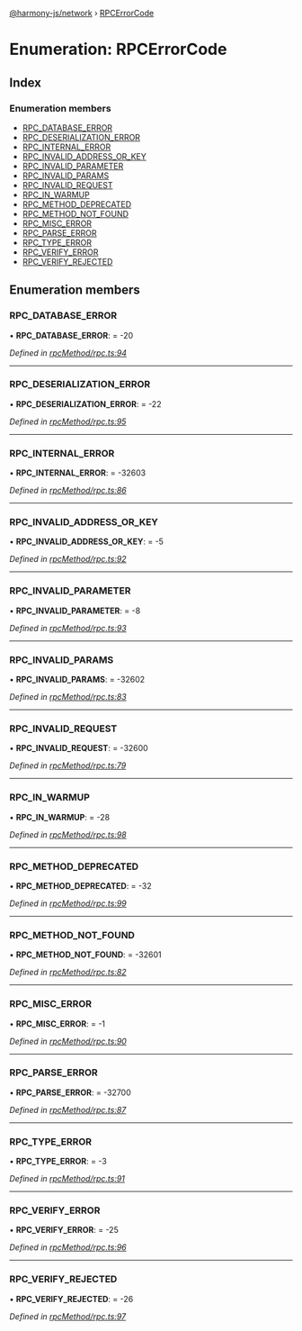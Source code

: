 [@harmony-js/network](../globals.md) › [RPCErrorCode](rpcerrorcode.md)

# Enumeration: RPCErrorCode

## Index

### Enumeration members

* [RPC_DATABASE_ERROR](rpcerrorcode.md#rpc_database_error)
* [RPC_DESERIALIZATION_ERROR](rpcerrorcode.md#rpc_deserialization_error)
* [RPC_INTERNAL_ERROR](rpcerrorcode.md#rpc_internal_error)
* [RPC_INVALID_ADDRESS_OR_KEY](rpcerrorcode.md#rpc_invalid_address_or_key)
* [RPC_INVALID_PARAMETER](rpcerrorcode.md#rpc_invalid_parameter)
* [RPC_INVALID_PARAMS](rpcerrorcode.md#rpc_invalid_params)
* [RPC_INVALID_REQUEST](rpcerrorcode.md#rpc_invalid_request)
* [RPC_IN_WARMUP](rpcerrorcode.md#rpc_in_warmup)
* [RPC_METHOD_DEPRECATED](rpcerrorcode.md#rpc_method_deprecated)
* [RPC_METHOD_NOT_FOUND](rpcerrorcode.md#rpc_method_not_found)
* [RPC_MISC_ERROR](rpcerrorcode.md#rpc_misc_error)
* [RPC_PARSE_ERROR](rpcerrorcode.md#rpc_parse_error)
* [RPC_TYPE_ERROR](rpcerrorcode.md#rpc_type_error)
* [RPC_VERIFY_ERROR](rpcerrorcode.md#rpc_verify_error)
* [RPC_VERIFY_REJECTED](rpcerrorcode.md#rpc_verify_rejected)

## Enumeration members

###  RPC_DATABASE_ERROR

• **RPC_DATABASE_ERROR**: =  -20

*Defined in [rpcMethod/rpc.ts:94](https://github.com/FireStack-Lab/Harmony-sdk-core/blob/1e63f5a/packages/harmony-network/src/rpcMethod/rpc.ts#L94)*

___

###  RPC_DESERIALIZATION_ERROR

• **RPC_DESERIALIZATION_ERROR**: =  -22

*Defined in [rpcMethod/rpc.ts:95](https://github.com/FireStack-Lab/Harmony-sdk-core/blob/1e63f5a/packages/harmony-network/src/rpcMethod/rpc.ts#L95)*

___

###  RPC_INTERNAL_ERROR

• **RPC_INTERNAL_ERROR**: =  -32603

*Defined in [rpcMethod/rpc.ts:86](https://github.com/FireStack-Lab/Harmony-sdk-core/blob/1e63f5a/packages/harmony-network/src/rpcMethod/rpc.ts#L86)*

___

###  RPC_INVALID_ADDRESS_OR_KEY

• **RPC_INVALID_ADDRESS_OR_KEY**: =  -5

*Defined in [rpcMethod/rpc.ts:92](https://github.com/FireStack-Lab/Harmony-sdk-core/blob/1e63f5a/packages/harmony-network/src/rpcMethod/rpc.ts#L92)*

___

###  RPC_INVALID_PARAMETER

• **RPC_INVALID_PARAMETER**: =  -8

*Defined in [rpcMethod/rpc.ts:93](https://github.com/FireStack-Lab/Harmony-sdk-core/blob/1e63f5a/packages/harmony-network/src/rpcMethod/rpc.ts#L93)*

___

###  RPC_INVALID_PARAMS

• **RPC_INVALID_PARAMS**: =  -32602

*Defined in [rpcMethod/rpc.ts:83](https://github.com/FireStack-Lab/Harmony-sdk-core/blob/1e63f5a/packages/harmony-network/src/rpcMethod/rpc.ts#L83)*

___

###  RPC_INVALID_REQUEST

• **RPC_INVALID_REQUEST**: =  -32600

*Defined in [rpcMethod/rpc.ts:79](https://github.com/FireStack-Lab/Harmony-sdk-core/blob/1e63f5a/packages/harmony-network/src/rpcMethod/rpc.ts#L79)*

___

###  RPC_IN_WARMUP

• **RPC_IN_WARMUP**: =  -28

*Defined in [rpcMethod/rpc.ts:98](https://github.com/FireStack-Lab/Harmony-sdk-core/blob/1e63f5a/packages/harmony-network/src/rpcMethod/rpc.ts#L98)*

___

###  RPC_METHOD_DEPRECATED

• **RPC_METHOD_DEPRECATED**: =  -32

*Defined in [rpcMethod/rpc.ts:99](https://github.com/FireStack-Lab/Harmony-sdk-core/blob/1e63f5a/packages/harmony-network/src/rpcMethod/rpc.ts#L99)*

___

###  RPC_METHOD_NOT_FOUND

• **RPC_METHOD_NOT_FOUND**: =  -32601

*Defined in [rpcMethod/rpc.ts:82](https://github.com/FireStack-Lab/Harmony-sdk-core/blob/1e63f5a/packages/harmony-network/src/rpcMethod/rpc.ts#L82)*

___

###  RPC_MISC_ERROR

• **RPC_MISC_ERROR**: =  -1

*Defined in [rpcMethod/rpc.ts:90](https://github.com/FireStack-Lab/Harmony-sdk-core/blob/1e63f5a/packages/harmony-network/src/rpcMethod/rpc.ts#L90)*

___

###  RPC_PARSE_ERROR

• **RPC_PARSE_ERROR**: =  -32700

*Defined in [rpcMethod/rpc.ts:87](https://github.com/FireStack-Lab/Harmony-sdk-core/blob/1e63f5a/packages/harmony-network/src/rpcMethod/rpc.ts#L87)*

___

###  RPC_TYPE_ERROR

• **RPC_TYPE_ERROR**: =  -3

*Defined in [rpcMethod/rpc.ts:91](https://github.com/FireStack-Lab/Harmony-sdk-core/blob/1e63f5a/packages/harmony-network/src/rpcMethod/rpc.ts#L91)*

___

###  RPC_VERIFY_ERROR

• **RPC_VERIFY_ERROR**: =  -25

*Defined in [rpcMethod/rpc.ts:96](https://github.com/FireStack-Lab/Harmony-sdk-core/blob/1e63f5a/packages/harmony-network/src/rpcMethod/rpc.ts#L96)*

___

###  RPC_VERIFY_REJECTED

• **RPC_VERIFY_REJECTED**: =  -26

*Defined in [rpcMethod/rpc.ts:97](https://github.com/FireStack-Lab/Harmony-sdk-core/blob/1e63f5a/packages/harmony-network/src/rpcMethod/rpc.ts#L97)*
